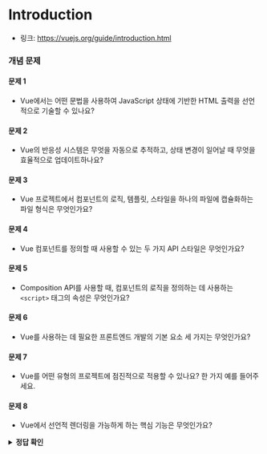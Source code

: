 # Introduction
* 링크: https://vuejs.org/guide/introduction.html

### 개념 문제
#### 문제 1
* Vue에서는 어떤 문법을 사용하여 JavaScript 상태에 기반한 HTML 출력을 선언적으로 기술할 수 있나요?
#### 문제 2
* Vue의 반응성 시스템은 무엇을 자동으로 추적하고, 상태 변경이 일어날 때 무엇을 효율적으로 업데이트하나요?
#### 문제 3
* Vue 프로젝트에서 컴포넌트의 로직, 템플릿, 스타일을 하나의 파일에 캡슐화하는 파일 형식은 무엇인가요?
#### 문제 4
* Vue 컴포넌트를 정의할 때 사용할 수 있는 두 가지 API 스타일은 무엇인가요?
#### 문제 5
* Composition API를 사용할 때, 컴포넌트의 로직을 정의하는 데 사용하는 `<script>` 태그의 속성은 무엇인가요?
#### 문제 6
* Vue를 사용하는 데 필요한 프론트엔드 개발의 기본 요소 세 가지는 무엇인가요?
#### 문제 7
* Vue를 어떤 유형의 프로젝트에 점진적으로 적용할 수 있나요? 한 가지 예를 들어주세요.
#### 문제 8 
* Vue에서 선언적 렌더링을 가능하게 하는 핵심 기능은 무엇인가요?

<details>
  <summary><strong>정답 확인</strong></summary>

#### 문제 1
* 답: 템플릿 문법
#### 문제 2
* 답: JavaScript 상태 변화를 자동으로 추적하고 DOM을 효율적으로 업데이트합니다.
#### 문제 3
* 답: 싱글 파일 컴포넌트(Single-File Component, SFC)
#### 문제 4
* 답: Options API와 Composition API
#### 문제 5
* 답: setup
#### 문제 6
* 답: HTML, CSS, JavaScript
#### 문제 7
* 답: 정적 HTML을 개선하는 데, SPA(Single-Page Application), SSR(Server-Side Rendering), SSG(Static Site Generation) 등 다양한 형태와 규모의 프로젝트에 점진적으로 적용할 수 있습니다.
#### 문제 8 
* 답: 반응성 시스템(Reactivity System)

</details>